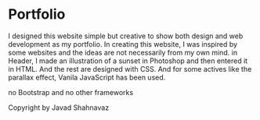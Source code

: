 # Portfolio
I designed this website simple but creative to show both design and web development as my portfolio.
In creating this website, I was inspired by some websites and the ideas are not necessarily from my own mind. in Header, I made an illustration of a sunset in Photoshop and then entered it in HTML. And the rest are designed with CSS. And for some actives like the parallax effect, Vanila JavaScript has been used.

no Bootstrap and no other frameworks



Copyright by Javad Shahnavaz


